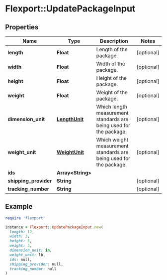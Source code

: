 # Flexport::UpdatePackageInput

## Properties

| Name | Type | Description | Notes |
| ---- | ---- | ----------- | ----- |
| **length** | **Float** | Length of the package. | [optional] |
| **width** | **Float** | Width of the package. | [optional] |
| **height** | **Float** | Height of the package. | [optional] |
| **weight** | **Float** | Weight of the package. | [optional] |
| **dimension_unit** | [**LengthUnit**](LengthUnit.md) | Which length measurement standards are being used for the package. | [optional] |
| **weight_unit** | [**WeightUnit**](WeightUnit.md) | Which weight measurement standards are being used for the package. | [optional] |
| **ids** | **Array&lt;String&gt;** |  |  |
| **shipping_provider** | **String** |  | [optional] |
| **tracking_number** | **String** |  | [optional] |

## Example

```ruby
require 'flexport'

instance = Flexport::UpdatePackageInput.new(
  length: 12,
  width: 3,
  height: 5,
  weight: 3,
  dimension_unit: in,
  weight_unit: lb,
  ids: null,
  shipping_provider: null,
  tracking_number: null
)
```

